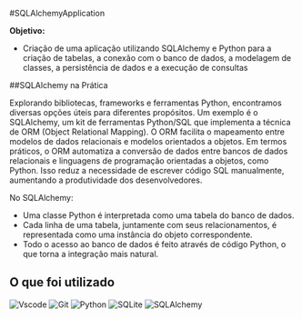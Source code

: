 #SQLAlchemyApplication

**Objetivo:**

* Criação de uma aplicação utilizando SQLAlchemy e Python  para a criação de tabelas, a conexão com o banco de dados, a modelagem de classes, a persistência de dados e a execução de consultas

##SQLAlchemy na Prática

Explorando bibliotecas, frameworks e ferramentas Python, encontramos diversas opções úteis para diferentes propósitos. Um exemplo é o SQLAlchemy, um kit de ferramentas Python/SQL que implementa a técnica de ORM (Object Relational Mapping). O ORM facilita o mapeamento entre modelos de dados relacionais e modelos orientados a objetos.
Em termos práticos, o ORM automatiza a conversão de dados entre bancos de dados relacionais e linguagens de programação orientadas a objetos, como Python. Isso reduz a necessidade de escrever código SQL manualmente, aumentando a produtividade dos desenvolvedores.

No SQLAlchemy:
- Uma classe Python é interpretada como uma tabela do banco de dados.
- Cada linha de uma tabela, juntamente com seus relacionamentos, é representada como uma instância do objeto correspondente.
- Todo o acesso ao banco de dados é feito através de código Python, o que torna a integração mais natural.


## O que foi utilizado
![Vscode](https://img.shields.io/badge/Vscode-007ACC?style=for-the-badge&logo=visual-studio-code&logoColor=white)
![Git](https://img.shields.io/badge/GIT-E44C30?style=for-the-badge&logo=git&logoColor=white)
![Python](https://img.shields.io/badge/python-3670A0?style=for-the-badge&logo=python&logoColor=ffdd54)
![SQLite](https://img.shields.io/badge/SQLite-000?style=for-the-badge&logo=sqlite&logoColor=07405E)
![SQLAlchemy](https://img.shields.io/badge/SQLAlchemy-1.4.0-blue.svg)
